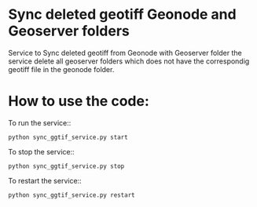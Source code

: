 Sync deleted geotiff Geonode and Geoserver folders
===============
 Service to Sync deleted geotiff from Geonode with Geoserver folder the service delete all geoserver folders which does not have the correspondig geotiff file in the geonode folder.

How to use the code:
====================

To run the service::

    python sync_ggtif_service.py start

To stop the service::

    python sync_ggtif_service.py stop

To restart the service::

    python sync_ggtif_service.py restart
